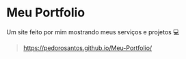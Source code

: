 # Meu Portfolio
 Um site feito por mim mostrando meus serviços e projetos 💻
 > https://pedorosantos.github.io/Meu-Portfolio/
 
